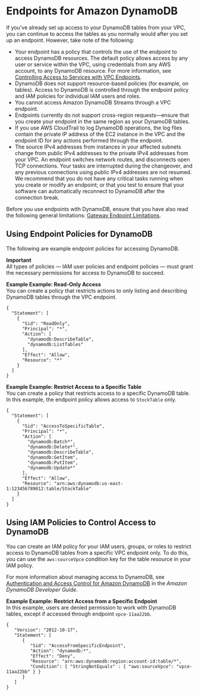 # Endpoints for Amazon DynamoDB<a name="vpc-endpoints-ddb"></a>

If you've already set up access to your DynamoDB tables from your VPC, you can continue to access the tables as you normally would after you set up an endpoint\. However, take note of the following:
+ Your endpoint has a policy that controls the use of the endpoint to access DynamoDB resources\. The default policy allows access by any user or service within the VPC, using credentials from any AWS account, to any DynamoDB resource\. For more information, see [Controlling Access to Services with VPC Endpoints](vpc-endpoints-access.md)\.
+ DynamoDB does not support resource\-based policies \(for example, on tables\)\. Access to DynamoDB is controlled through the endpoint policy and IAM policies for individual IAM users and roles\.
+ You cannot access Amazon DynamoDB Streams through a VPC endpoint\.
+ Endpoints currently do not support cross\-region requests—ensure that you create your endpoint in the same region as your DynamoDB tables\. 
+ If you use AWS CloudTrail to log DynamoDB operations, the log files contain the private IP address of the EC2 instance in the VPC and the endpoint ID for any actions performed through the endpoint\.
+ The source IPv4 addresses from instances in your affected subnets change from public IPv4 addresses to the private IPv4 addresses from your VPC\. An endpoint switches network routes, and disconnects open TCP connections\. Your tasks are interrupted during the changeover, and any previous connections using public IPv4 addresses are not resumed\. We recommend that you do not have any critical tasks running when you create or modify an endpoint; or that you test to ensure that your software can automatically reconnect to DynamoDB after the connection break\.

Before you use endpoints with DynamoDB, ensure that you have also read the following general limitations: [Gateway Endpoint Limitations](vpce-gateway.md#vpc-endpoints-limitations)\.

## Using Endpoint Policies for DynamoDB<a name="vpc-endpoints-policies-ddb"></a>

The following are example endpoint policies for accessing DynamoDB\.

**Important**  
All types of policies — IAM user policies and endpoint policies — must grant the necessary permissions for access to DynamoDB to succeed\. 

**Example Example: Read\-Only Access**  
You can create a policy that restricts actions to only listing and describing DynamoDB tables through the VPC endpoint\.   

```
{
  "Statement": [
    {
      "Sid": "ReadOnly",
      "Principal": "*",
      "Action": [
        "dynamodb:DescribeTable",
        "dynamodb:ListTables"
      ],
      "Effect": "Allow",
      "Resource": "*"
    }
  ]
}
```

**Example Example: Restrict Access to a Specific Table**  
You can create a policy that restricts access to a specific DynamoDB table\. In this example, the endpoint policy allows access to `StockTable` only\.  

```
{
  "Statement": [
    {
      "Sid": "AccessToSpecificTable",
      "Principal": "*",
      "Action": [
        "dynamodb:Batch*",
        "dynamodb:Delete*",
        "dynamodb:DescribeTable",
        "dynamodb:GetItem",
        "dynamodb:PutItem",
        "dynamodb:Update*"
      ],
      "Effect": "Allow",
      "Resource": "arn:aws:dynamodb:us-east-1:123456789012:table/StockTable"
    }
  ]
}
```

## Using IAM Policies to Control Access to DynamoDB<a name="vpc-endpoints-policies-ddb-iam-user"></a>

You can create an IAM policy for your IAM users, groups, or roles to restrict access to DynamoDB tables from a specific VPC endpoint only\. To do this, you can use the `aws:sourceVpce` condition key for the table resource in your IAM policy\.

For more information about managing access to DynamoDB, see [Authentication and Access Control for Amazon DynamoDB](https://docs.aws.amazon.com/amazondynamodb/latest/developerguide/authentication-and-access-control.html) in the *Amazon DynamoDB Developer Guide*\.

**Example Example: Restrict Access from a Specific Endpoint**  
In this example, users are denied permission to work with DynamoDB tables, except if accessed through endpoint `vpce-11aa22bb`\.  

```
{
   "Version": "2012-10-17",
   "Statement": [
      {
         "Sid": "AccessFromSpecificEndpoint",
         "Action": "dynamodb:*",
         "Effect": "Deny",
         "Resource": "arn:aws:dynamodb:region:account-id:table/*",
         "Condition": { "StringNotEquals" : { "aws:sourceVpce": "vpce-11aa22bb" } }
      }
   ]
}
```